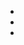 * <a href="https://www.soundcloud.com/poetkoe" target="_blank"><i class="fa fa-soundcloud"></i></a>
* <a href="https://www.youtube.com/channel/UCsKV98VedO0epGqJPjeqoQw" target="_blank"><i class="fa fa-youtube-play"></i></a>
* <a href="https://www.facebook.com/poetkoemusic" target="_blank"><i class="fa fa-facebook-official"></i></a>
